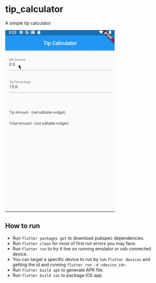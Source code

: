 # tip_calculator

A simple tip calculator

<img src="https://github.com/MichaelKMalak/simple_tip_calculator/blob/step-1/screenshots/screenshot_2.gif" width="350" />

## How to run ##
  - Run `flutter packages get` to download pubspec dependencies.
  - Run `flutter clean` for most of first run errors you may face.
  - Run `flutter run` to try it live on running emulator or usb connected device.
  - You can target a specific device to run by run `flutter devices` and getting the id and running `flutter run -d <device_id>`.
  - Run `flutter build apk` to generate APK file.
  - Run `flutter build ios` to package iOS app.
